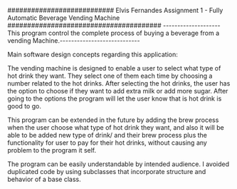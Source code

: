 ########################### Elvis Fernandes Assignment 1 - Fully Automatic Beverage Vending Machine #######################################
--------------------This program control the complete process of buying a beverage from a vending Machine.----------------------------

Main software design concepts regarding this application:

The vending machine is designed to enable a user to select what type of hot drink they want. They select one of them each time by choosing a number related to the hot drinks. After selecting the hot drinks, the user has the option to choose if they want to add extra milk or add more sugar. After going to the options the program will let the user know that is hot drink is good to go.

This program can be extended in the future by adding the brew process when the user choose what type of hot drink they want, and also it will be able to be added new type of drink/ and their brew process plus the functionality for user to pay for their hot drinks, without causing any problem to the program it self.

The program can be easily understandable by intended audience. I avoided duplicated code by using subclasses that incorporate structure and behavior of a base class.
